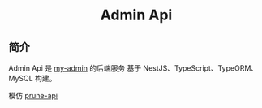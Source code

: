 <div align="center"> 
<br> 
<br>
<h1> Admin Api </h1>
</div>

## 简介

Admin Api 是 [my-admin](https://www.baidu.com) 的后端服务 基于 NestJS、TypeScript、TypeORM、MySQL 构建。

模仿 [prune-api](https://github.com/KangodYan/prune-api)

